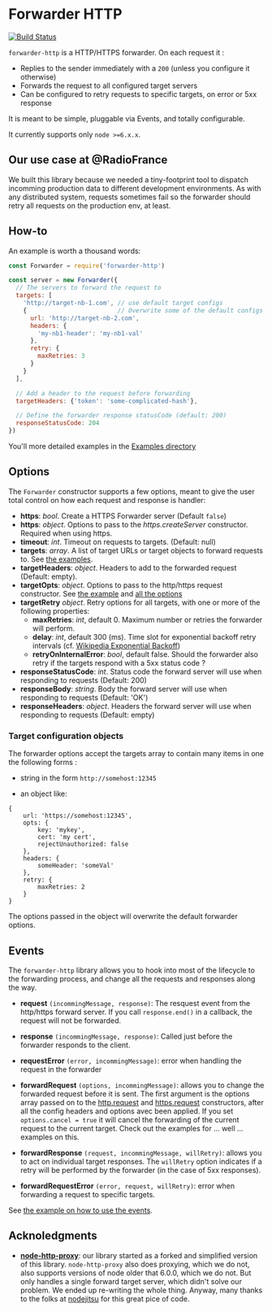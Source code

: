 # Forwarder HTTP

[![Build
Status](https://travis-ci.org/radiofrance/node-forwarder-http.svg?branch=master)](https://travis-ci.org/radiofrance/node-forwarder-http)

```forwarder-http``` is a HTTP/HTTPS forwarder. On each request it :

- Replies to the sender immediately with a ```200``` (unless you configure it
otherwise)
- Forwards the request to all configured target servers
- Can be configured to retry requests to specific targets, on error or 5xx response

It is meant to be simple, pluggable via Events, and totally configurable.

It currently supports only ```node >=6.x.x```.

## Our use case at @RadioFrance

We built this library because we needed a tiny-footprint tool to dispatch
incomming production data to different development environments. As with any distributed system,
requests sometimes fail so the forwarder should retry all requests on the production env, at least.

## How-to

An example is worth a thousand words:

```javascript
const Forwarder = require('forwarder-http')

const server = new Forwarder({
  // The servers to forward the request to
  targets: [
    'http://target-nb-1.com', // use default target configs
    {                         // Overwrite some of the default configs
      url: 'http://target-nb-2.com',
      headers: {
        'my-nb1-header': 'my-nb1-val'
      },
      retry: {
        maxRetries: 3
      }
    }
  ],

  // Add a header to the request before forwarding
  targetHeaders: {'token': 'some-complicated-hash'},

  // Define the forwarder response statusCode (default: 200)
  responseStatusCode: 204
})
```

You'll more detailed examples in the [Examples
directory](https://github.com/radiofrance/node-forwarder-http/blob/master/examples)

## Options

The `Forwarder` constructor supports a few options, meant to give the user total
control on how each request and response is handler:

- **https**: _bool_. Create a HTTPS Forwarder server (Default ```false```)
- **https**: _object_. Options to pass to the _https.createServer_ constructor.
Required when using https.
- **timeout**: _int_. Timeout on requests to targets. (Default: null)
- **targets**: _array_. A list of target URLs or target objects to forward requests to. See
[the examples](https://github.com/radiofrance/node-http-forwarder/blob/master/examples).
- **targetHeaders**: _object_. Headers to add to the forwarded request
(Default: empty).
- **targetOpts**: _object_. Options to pass to the http/https request constructor. See [the example](https://github.com/radiofrance/node-forwarder-http/blob/master/examples/using-https) and [all the options](https://nodejs.org/api/https.html#https_https_request_options_callback)
- **targetRetry** _object_. Retry options for all targets, with one or more of the following properties:
    - **maxRetries**: _int_, default 0. Maximum number or retries the forwarder will perform.
    - **delay**: _int_, default 300 (ms). Time slot for exponential backoff retry intervals
    (cf. [Wikipedia Exponential Backoff](https://en.wikipedia.org/wiki/Exponential_backoff))
    - **retryOnInternalError**: _bool_, default false. Should the forwarder also retry if the targets respond with a 5xx status code ?
- **responseStatusCode**: _int_. Status code the forward server will use when responding to requests (Default: 200)
- **responseBody**: _string_. Body the forward server will use when responding to requests (Default: 'OK')
- **responseHeaders**: _object_. Headers the forward server will use when responding to requests (Default: empty)

### Target configuration objects

The forwarder options accept the targets array to contain many items in one the following forms :

- string in the form ```http://somehost:12345```

- an object like:

```
{
    url: 'https://somehost:12345',
    opts: {
        key: 'mykey',
        cert: 'my cert',
        rejectUnauthorized: false
    },
    headers: {
        someHeader: 'someVal'
    },
    retry: {
        maxRetries: 2
    }
}

```

The options passed in the object will overwrite the default forwarder options.

## Events

The ```forwarder-http``` library allows you to hook into most of the lifecycle to the
forwarding process, and change all the requests and responses along the way.

- **request** ```(incommingMessage, response)```: The resquest event from the
http/https forward server. If you call ```response.end()``` in a callback, the
request will not be forwarded.
- **response** ```(incommingMessage, response)```: Called just before the
forwarder responds to the client.
- **requestError** ```(error, incommingMessage)```: error when handling the
request in the forwarder
- **forwardRequest** ```(options, incommingMessage)```: allows you to change the forwarded
request before it is sent. The first argument is the options array passed on to the
[http.request](https://nodejs.org/api/http.html#http_http_request_options_callback) and [https.request](https://nodejs.org/api/https.html#https_https_request_options_callback)
constructors, after all the config headers and options avec been applied. If you set ```options.cancel = true``` it
will cancel the forwarding of the current request to the current target. Check out the examples for ... well ...
examples on this.
- **forwardResponse** ```(request, incommingMessage, willRetry)```: allows you to act on individual target responses. The ```willRetry``` option indicates if a retry will be performed by the forwarder (in the case of
5xx responses).

- **forwardRequestError** ```(error, request, willRetry)```: error when forwarding a request to specific targets.

See [the example on how to use the events](https://github.com/radiofrance/node-forwarder-http/blob/master/examples/using-events.js).

## Acknoledgments

- **[node-http-proxy](https://github.com/nodejitsu/node-http-proxy)**: our library started as a forked and simplified version of this library. ```node-http-proxy``` also does proxying, which we do not, also supports versions of node older that 6.0.0, which we do not. But only handles a single forward target server, which didn't solve our problem. We ended up re-writing the whole thing. Anyway, many thanks to the folks at [nodejitsu](https://nodejitsu.com/) for this great pice of code.

